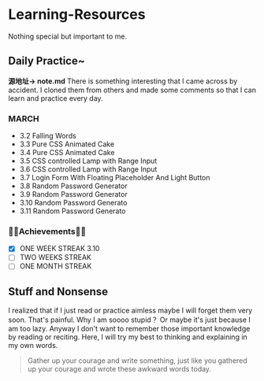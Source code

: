 # Learning-Resources
Nothing special but important to me.

## Daily Practice~
**源地址-> note.md**
There is something interesting that I came across by accident. I cloned them from others and made some comments so that I can learn and practice every day.
### MARCH
- 3.2 Falling Words
- 3.3 Pure CSS Animated Cake
- 3.4 Pure CSS Animated Cake
- 3.5 CSS controlled Lamp with Range Input
- 3.6 CSS controlled Lamp with Range Input
- 3.7 Login Form With Floating Placeholder And Light Button
- 3.8 Random Password Generator
- 3.9 Random Password Generator
- 3.10 Random Password Generato
- 3.11 Random Password Generato

### 🎉🎉Achievements🎉🎉
- [x] ONE WEEK STREAK 3.10
- [ ] TWO WEEKS STREAK
- [ ] ONE MONTH STREAK

## Stuff and Nonsense
I realized that if I just read or practice aimless maybe I will forget them very soon. That's painful. Why I am soooo stupid？ Or maybe it's just because I am too lazy. Anyway I don't want to remember those important knowledge by reading or reciting. Here, I will try my best to thinking and explaining in my own words. 

> Gather up your courage and write something, just like you gathered up your courage and wrote these awkward words today.